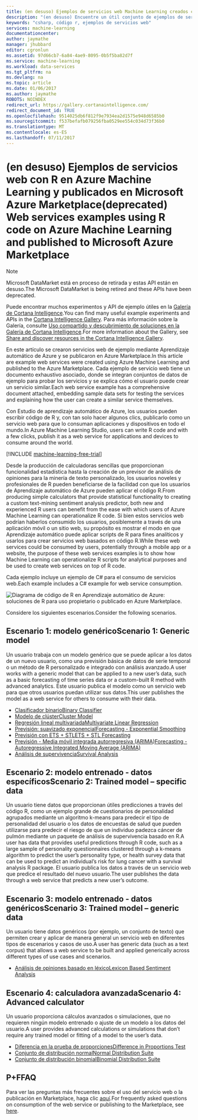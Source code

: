 ```yaml
---
title: (en desuso) Ejemplos de servicios web Machine Learning creados con R - Azure | Microsoft Docs
description: "(en desuso) Encuentre un útil conjunto de ejemplos de servicios creados con código R y Machine Learning y publicados en Azure Marketplace."
keywords: "csharp, código r, ejemplos de servicios web"
services: machine-learning
documentationcenter: 
author: jaymathe
manager: jhubbard
editor: cgronlun
ms.assetid: 97d66cb7-6a84-4ae9-8095-0b5f5ba82d7f
ms.service: machine-learning
ms.workload: data-services
ms.tgt_pltfrm: na
ms.devlang: na
ms.topic: article
ms.date: 01/06/2017
ms.author: jaymathe
ROBOTS: NOINDEX
redirect_url: https://gallery.cortanaintelligence.com/
redirect_document_id: TRUE
ms.openlocfilehash: 9514025db6f812f9e7934ea2d1575e948d6585b0
ms.sourcegitcommit: f537befafb079256fba0529ee554c034d73f36b0
ms.translationtype: MT
ms.contentlocale: es-ES
ms.lasthandoff: 07/11/2017
---
```

# <a name="deprecated-web-services-examples-using-r-code-on-azure-machine-learning-and-published-to-microsoft-azure-marketplace"></a><span data-ttu-id="3b720-104">(en desuso) Ejemplos de servicios web con R en Azure Machine Learning y publicados en Microsoft Azure Marketplace</span><span class="sxs-lookup"><span data-stu-id="3b720-104">(deprecated) Web services examples using R code on Azure Machine Learning and published to Microsoft Azure Marketplace</span></span>

> [!NOTE]
> <span data-ttu-id="3b720-105">Microsoft DataMarket está en proceso de retirada y estas API están en desuso.</span><span class="sxs-lookup"><span data-stu-id="3b720-105">The Microsoft DataMarket is being retired and these APIs have been deprecated.</span></span> 
> 
> <span data-ttu-id="3b720-106">Puede encontrar muchos experimentos y API de ejemplo útiles en la [Galería de Cortana Intelligence](http://gallery.cortanaintelligence.com).</span><span class="sxs-lookup"><span data-stu-id="3b720-106">You can find many useful example experiments and APIs in the [Cortana Intelligence Gallery](http://gallery.cortanaintelligence.com).</span></span> <span data-ttu-id="3b720-107">Para más información sobre la Galería, consulte [Uso compartido y descubrimiento de soluciones en la Galería de Cortana Intelligence](machine-learning-gallery-how-to-use-contribute-publish.md).</span><span class="sxs-lookup"><span data-stu-id="3b720-107">For more information about the Gallery, see [Share and discover resources in the Cortana Intelligence Gallery](machine-learning-gallery-how-to-use-contribute-publish.md).</span></span>

<span data-ttu-id="3b720-108">En este artículo se crearon servicios web de ejemplo mediante Aprendizaje automático de Azure y se publicaron en Azure Marketplace.</span><span class="sxs-lookup"><span data-stu-id="3b720-108">In this article are example web services were created using Azure Machine Learning and published to the Azure Marketplace.</span></span> <span data-ttu-id="3b720-109">Cada ejemplo de servicio web tiene un documento exhaustivo asociado, donde se integran conjuntos de datos de ejemplo para probar los servicios y se explica cómo el usuario puede crear un servicio similar.</span><span class="sxs-lookup"><span data-stu-id="3b720-109">Each web service example has a comprehensive document attached, embedding sample data sets for testing the services and explaining how the user can create a similar service themselves.</span></span> 

<span data-ttu-id="3b720-110">Con Estudio de aprendizaje automático de Azure, los usuarios pueden escribir código de R y, con tan solo hacer algunos clics, publicarlo como un servicio web para que lo consuman aplicaciones y dispositivos en todo el mundo.</span><span class="sxs-lookup"><span data-stu-id="3b720-110">In Azure Machine Learning Studio, users can write R code and with a few clicks, publish it as a web service for applications and devices to consume around the world.</span></span> 

[!INCLUDE [machine-learning-free-trial](../../includes/machine-learning-free-trial.md)]

<span data-ttu-id="3b720-111">Desde la producción de calculadoras sencillas que proporcionan funcionalidad estadística hasta la creación de un previsor de análisis de opiniones para la minería de texto personalizado, los usuarios noveles y profesionales de R pueden beneficiarse de la facilidad con que los usuarios de Aprendizaje automático de Azure pueden aplicar el código R.</span><span class="sxs-lookup"><span data-stu-id="3b720-111">From producing simple calculators that provide statistical functionality to creating a custom text-mining sentiment analysis predictor, both new and experienced R users can benefit from the ease with which users of Azure Machine Learning can operationalize R code.</span></span> <span data-ttu-id="3b720-112">Si bien estos servicios web podrían haberlos consumido los usuarios, posiblemente a través de una aplicación móvil o un sitio web, su propósito es mostrar el modo en que Aprendizaje automático puede aplicar scripts de R para fines analíticos y usarlos para crear servicios web basados en código R.</span><span class="sxs-lookup"><span data-stu-id="3b720-112">While these web services could be consumed by users, potentially through a mobile app or a website, the purpose of these web services examples is to show how Machine Learning can operationalize R scripts for analytical purposes and be used to create web services on top of R code.</span></span>

<span data-ttu-id="3b720-113">Cada ejemplo incluye un ejemplo de C# para el consumo de servicios web.</span><span class="sxs-lookup"><span data-stu-id="3b720-113">Each example includes a C# example for web service consumption.</span></span>

![Diagrama de código de R en Aprendizaje automático de Azure: soluciones de R para uso propietario o publicado en Azure Marketplace.][1]

<span data-ttu-id="3b720-115">Considere los siguientes escenarios.</span><span class="sxs-lookup"><span data-stu-id="3b720-115">Consider the following scenarios.</span></span>

## <a name="scenario-1-generic-model"></a><span data-ttu-id="3b720-116">Escenario 1: modelo genérico</span><span class="sxs-lookup"><span data-stu-id="3b720-116">Scenario 1: Generic model</span></span>
<span data-ttu-id="3b720-117">Un usuario trabaja con un modelo genérico que se puede aplicar a los datos de un nuevo usuario, como una previsión básica de datos de serie temporal o un método de R personalizado e integrado con análisis avanzado.</span><span class="sxs-lookup"><span data-stu-id="3b720-117">A user works with a generic model that can be applied to a new user’s data, such as a basic forecasting of time series data or a custom-built R method with advanced analytics.</span></span> <span data-ttu-id="3b720-118">Este usuario publica el modelo como un servicio web para que otros usuarios puedan utilizar sus datos.</span><span class="sxs-lookup"><span data-stu-id="3b720-118">This user publishes the model as a web service for others to consume with their data.</span></span>

* [<span data-ttu-id="3b720-119">Clasificador binario</span><span class="sxs-lookup"><span data-stu-id="3b720-119">Binary Classifier</span></span>](machine-learning-r-csharp-binary-classifier.md)
* [<span data-ttu-id="3b720-120">Modelo de clúster</span><span class="sxs-lookup"><span data-stu-id="3b720-120">Cluster Model</span></span>](machine-learning-r-csharp-cluster-model.md)
* [<span data-ttu-id="3b720-121">Regresión lineal multivariada</span><span class="sxs-lookup"><span data-stu-id="3b720-121">Multivariate Linear Regression</span></span>](machine-learning-r-csharp-multivariate-linear-regression.md)
* [<span data-ttu-id="3b720-122">Previsión: suavizado exponencial</span><span class="sxs-lookup"><span data-stu-id="3b720-122">Forecasting - Exponential Smoothing</span></span>](machine-learning-r-csharp-forecasting-exponential-smoothing.md)
* [<span data-ttu-id="3b720-123">Previsión con ETS + STL</span><span class="sxs-lookup"><span data-stu-id="3b720-123">ETS + STL Forecasting</span></span>](machine-learning-r-csharp-retail-demand-forecasting.md)
* [<span data-ttu-id="3b720-124">Previsión - Media móvil integrada autorregresiva (ARIMA)</span><span class="sxs-lookup"><span data-stu-id="3b720-124">Forecasting - Autoregressive Integrated Moving Average (ARIMA)</span></span>](machine-learning-r-csharp-arima.md)
* [<span data-ttu-id="3b720-125">Análisis de supervivencia</span><span class="sxs-lookup"><span data-stu-id="3b720-125">Survival Analysis</span></span>](machine-learning-r-csharp-survival-analysis.md)

## <a name="scenario-2-trained-model--specific-data"></a><span data-ttu-id="3b720-126">Escenario 2: modelo entrenado - datos específicos</span><span class="sxs-lookup"><span data-stu-id="3b720-126">Scenario 2: Trained model – specific data</span></span>
<span data-ttu-id="3b720-127">Un usuario tiene datos que proporcionan útiles predicciones a través del código R, como un ejemplo grande de cuestionarios de personalidad agrupados mediante un algoritmo k-means para predecir el tipo de personalidad del usuario o los datos de encuestas de salud que pueden utilizarse para predecir el riesgo de que un individuo padezca cáncer de pulmón mediante un paquete de análisis de supervivencia basado en R.</span><span class="sxs-lookup"><span data-stu-id="3b720-127">A user has data that provides useful predictions through R code, such as a large sample of personality questionnaires clustered through a k-means algorithm to predict the user’s personality type, or health survey data that can be used to predict an individual’s risk for lung cancer with a survival analysis R package.</span></span> <span data-ttu-id="3b720-128">El usuario publica los datos a través de un servicio web que predice el resultado del nuevo usuario.</span><span class="sxs-lookup"><span data-stu-id="3b720-128">The user publishes the data through a web service that predicts a new user’s outcome.</span></span>

## <a name="scenario-3-trained-model--generic-data"></a><span data-ttu-id="3b720-129">Escenario 3: modelo entrenado - datos genéricos</span><span class="sxs-lookup"><span data-stu-id="3b720-129">Scenario 3: Trained model – generic data</span></span>
<span data-ttu-id="3b720-130">Un usuario tiene datos genéricos (por ejemplo, un conjunto de texto) que permiten crear y aplicar de manera general un servicio web en diferentes tipos de escenarios y casos de uso.</span><span class="sxs-lookup"><span data-stu-id="3b720-130">A user has generic data (such as a text corpus) that allows a web service to be built and applied generically across different types of use cases and scenarios.</span></span>

* [<span data-ttu-id="3b720-131">Análisis de opiniones basado en léxico</span><span class="sxs-lookup"><span data-stu-id="3b720-131">Lexicon Based Sentiment Analysis</span></span>](machine-learning-r-csharp-lexicon-based-sentiment-analysis.md)

## <a name="scenario-4-advanced-calculator"></a><span data-ttu-id="3b720-132">Escenario 4: calculadora avanzada</span><span class="sxs-lookup"><span data-stu-id="3b720-132">Scenario 4: Advanced calculator</span></span>
<span data-ttu-id="3b720-133">Un usuario proporciona cálculos avanzados o simulaciones, que no requieren ningún modelo entrenado o ajuste de un modelo a los datos del usuario.</span><span class="sxs-lookup"><span data-stu-id="3b720-133">A user provides advanced calculations or simulations that don’t require any trained model or fitting of a model to the user’s data.</span></span>

* [<span data-ttu-id="3b720-134">Diferencia en la prueba de proporciones</span><span class="sxs-lookup"><span data-stu-id="3b720-134">Difference in Proportions Test</span></span>](machine-learning-r-csharp-difference-in-two-proportions.md)
* [<span data-ttu-id="3b720-135">Conjunto de distribución normal</span><span class="sxs-lookup"><span data-stu-id="3b720-135">Normal Distribution Suite</span></span>](machine-learning-r-csharp-normal-distribution.md)
* [<span data-ttu-id="3b720-136">Conjunto de distribución binomial</span><span class="sxs-lookup"><span data-stu-id="3b720-136">Binomial Distribution Suite</span></span>](machine-learning-r-csharp-binomial-distribution.md)

## <a name="faq"></a><span data-ttu-id="3b720-137">P+F</span><span class="sxs-lookup"><span data-stu-id="3b720-137">FAQ</span></span>
<span data-ttu-id="3b720-138">Para ver las preguntas más frecuentes sobre el uso del servicio web o la publicación en Marketplace, haga clic [aquí](machine-learning-marketplace-faq.md).</span><span class="sxs-lookup"><span data-stu-id="3b720-138">For frequently asked questions on consumption of the web service or publishing to the Marketplace, see [here](machine-learning-marketplace-faq.md).</span></span>

[1]: ./media/machine-learning-r-csharp-web-service-examples/machine-learning-r-code-options-for-using-and-sharing-cloud.png



